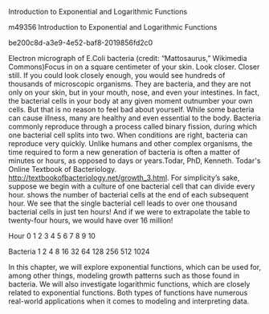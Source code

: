 Introduction to Exponential and Logarithmic Functions

  m49356
  Introduction to Exponential and Logarithmic Functions
  
  be200c8d-a3e9-4e52-baf8-2019856fd2c0

Electron micrograph of E.Coli bacteria (credit: “Mattosaurus,” Wikimedia Commons)Focus in on a square centimeter of your skin. Look closer. Closer still. If you could look closely enough, you would see hundreds of thousands of microscopic organisms. They are bacteria, and they are not only on your skin, but in your mouth, nose, and even your intestines. In fact, the bacterial cells in your body at any given moment outnumber your own cells. But that is no reason to feel bad about yourself. While some bacteria can cause illness, many are healthy and even essential to the body.
Bacteria commonly reproduce through a process called binary fission, during which one bacterial cell splits into two. When conditions are right, bacteria can reproduce very quickly. Unlike humans and other complex organisms, the time required to form a new generation of bacteria is often a matter of minutes or hours, as opposed to days or years.Todar, PhD, Kenneth. Todar's Online Textbook of Bacteriology. http://textbookofbacteriology.net/growth_3.html.
For simplicity’s sake, suppose we begin with a culture of one bacterial cell that can divide every hour.  shows the number of bacterial cells at the end of each subsequent hour. We see that the single bacterial cell leads to over one thousand bacterial cells in just ten hours! And if we were to extrapolate the table to twenty-four hours, we would have over 16 million!

Hour
0
1
2
3
4
5
6
7
8
9
10

Bacteria
1
2
4
8
16
32
64
128
256
512
1024

In this chapter, we will explore exponential functions, which can be used for, among other things, modeling growth patterns such as those found in bacteria. We will also investigate logarithmic functions, which are closely related to exponential functions. Both types of functions have numerous real-world applications when it comes to modeling and interpreting data.

